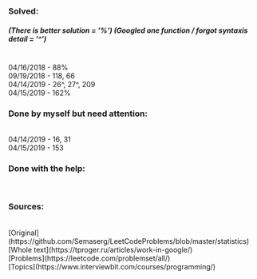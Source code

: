 ### Solved:  
##### (There is better solution = '%') (Googled one function / forgot syntaxis detail = '^') 
</br>
04/16/2018 - 88%  </br>
09/19/2018 - 118, 66  </br>
04/14/2019 - 26^, 27^, 209  </br>
04/15/2019 - 162% </br>

### Done by myself but need attention:
</br>
04/14/2019 - 16, 31 </br>
04/15/2019 - 153  </br>

### Done with the help:
</br>

### Sources:
</br>
[Original](https://github.com/Semaserg/LeetCodeProblems/blob/master/statistics)
</br>
[Whole text](https://tproger.ru/articles/work-in-google/)
</br>
[Problems](https://leetcode.com/problemset/all/)
</br>
[Topics](https://www.interviewbit.com/courses/programming/)
